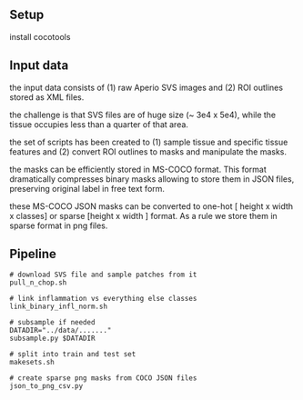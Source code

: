 
## Setup

install cocotools

## Input data

the input data consists of (1) raw Aperio SVS images and (2) ROI outlines stored as XML files.

the challenge is that SVS files are of huge size (~ 3e4 x 5e4),
while the tissue occupies less than a quarter of that area.

the set of scripts has been created to (1) sample tissue and specific tissue features and (2) convert ROI outlines to
masks and manipulate the masks.

the masks can be efficiently stored in MS-COCO format. This format dramatically compresses binary masks allowing to
store them in JSON files, preserving original label in free text form.

these MS-COCO JSON masks can be converted to one-hot [ height x width x classes] or sparse [height x width ] format. As a rule we store them in sparse format in png files.

## Pipeline

    # download SVS file and sample patches from it
    pull_n_chop.sh

    # link inflammation vs everything else classes
    link_binary_infl_norm.sh

    # subsample if needed
    DATADIR="../data/......."
    subsample.py $DATADIR

    # split into train and test set
    makesets.sh

    # create sparse png masks from COCO JSON files
    json_to_png_csv.py
